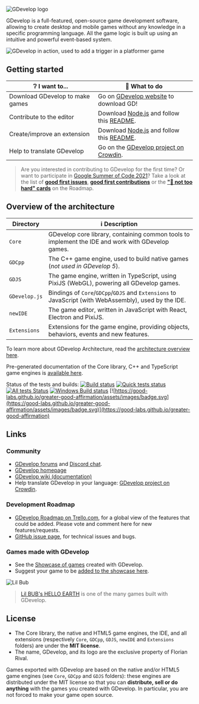 ![GDevelop logo](https://raw.githubusercontent.com/4ian/GDevelop/master/Core/docs/images/gdlogo.png "GDevelop logo")

GDevelop is a full-featured, open-source game development software, allowing to create desktop and mobile games without any knowledge in a specific programming language. All the game logic is built up using an intuitive and powerful event-based system.

![GDevelop in action, used to add a trigger in a platformer game](https://raw.githubusercontent.com/4ian/GDevelop/master/Core/docs/images/demo.gif "GDevelop in action, used to add a trigger in a platformer game")

## Getting started

| ❔ I want to...                 | 🚀 What to do                                                                  |
| ------------------------------- | ------------------------------------------------------------------------------ |
| Download GDevelop to make games | Go on [GDevelop website](https://gdevelop-app.com) to download GD!             |
| Contribute to the editor        | Download [Node.js] and follow this [README](newIDE/README.md).                 |
| Create/improve an extension     | Download [Node.js] and follow this [README](newIDE/README-extensions.md).      |
| Help to translate GDevelop      | Go on the [GDevelop project on Crowdin](https://crowdin.com/project/gdevelop). |

> Are you interested in contributing to GDevelop for the first time? Or want to participate in [Google Summer of Code 2021](https://summerofcode.withgoogle.com/organizations/5586892420022272/)? Take a look at the list of **[good first issues](https://github.com/4ian/GDevelop/issues?q=is%3Aissue+is%3Aopen+label%3A%22%F0%9F%91%8Cgood+first+issue%22)**, **[good first contributions](https://github.com/4ian/GDevelop/discussions/categories/good-first-contribution)** or the **["🏐 not too hard" cards](https://trello.com/b/qf0lM7k8/gdevelop-roadmap?menu=filter&filter=label:Not%20too%20hard%20%E2%9A%BD%EF%B8%8F)** on the Roadmap.

## Overview of the architecture

| Directory     | ℹ️ Description                                                                                        |
| ------------- | ----------------------------------------------------------------------------------------------------- |
| `Core`        | GDevelop core library, containing common tools to implement the IDE and work with GDevelop games.     |
| `GDCpp`       | The C++ game engine, used to build native games (_not used in GDevelop 5_).                           |
| `GDJS`        | The game engine, written in TypeScript, using PixiJS (WebGL), powering all GDevelop games.            |
| `GDevelop.js` | Bindings of `Core`/`GDCpp`/`GDJS` and `Extensions` to JavaScript (with WebAssembly), used by the IDE. |
| `newIDE`      | The game editor, written in JavaScript with React, Electron and PixiJS.                               |
| `Extensions`  | Extensions for the game engine, providing objects, behaviors, events and new features.                |

To learn more about GDevelop Architecture, read the [architecture overview here](Core/GDevelop-Architecture-Overview.md).

Pre-generated documentation of the Core library, C++ and TypeScript game engines is [available here](https://docs.gdevelop-app.com).

Status of the tests and builds: [![Build status](https://circleci.com/gh/4ian/GDevelop.svg?style=shield)](https://app.circleci.com/pipelines/github/4ian/GDevelop) [![Quick tests status](https://semaphoreci.com/api/v1/4ian/gd/branches/master/shields_badge.svg)](https://semaphoreci.com/4ian/gd) [![All tests Status](https://travis-ci.org/4ian/GDevelop.svg?branch=master)](https://travis-ci.org/4ian/GDevelop) [![Windows Build status](https://ci.appveyor.com/api/projects/status/84uhtdox47xp422x/branch/master?svg=true)](https://ci.appveyor.com/project/4ian/gdevelop/branch/master) [![https://good-labs.github.io/greater-good-affirmation/assets/images/badge.svg](https://good-labs.github.io/greater-good-affirmation/assets/images/badge.svg)](https://good-labs.github.io/greater-good-affirmation)

## Links

### Community

-   [GDevelop forums](https://forum.gdevelop-app.com) and [Discord chat](https://discord.gg/gdevelop).
-   [GDevelop homepage](https://gdevelop-app.com)
-   [GDevelop wiki (documentation)](http://wiki.compilgames.net/doku.php/gdevelop5/start)
-   Help translate GDevelop in your language: [GDevelop project on Crowdin](https://crowdin.com/project/gdevelop).

### Development Roadmap

-   [GDevelop Roadmap on Trello.com](https://trello.com/b/qf0lM7k8/gdevelop-roadmap), for a global view of the features that could be added. Please vote and comment here for new features/requests.
-   [GitHub issue page](https://github.com/4ian/GDevelop/issues), for technical issues and bugs.

### Games made with GDevelop

-   See the [Showcase of games](https://gdevelop-app.com/games-showcase) created with GDevelop.
-   Suggest your game to be [added to the showcase here](https://github.com/GDevelopApp/GDevelop-website-showcase/issues/new/choose).

![Lil Bub](http://compilgames.net/assets/bub/screenshots-background.jpg "GDevelop logo")

> [Lil BUB's HELLO EARTH](https://gdevelop-app.com/games/lil-bub-hello-earth) is one of the many games built with GDevelop.

## License

-   The Core library, the native and HTML5 game engines, the IDE, and all extensions (respectively `Core`, `GDCpp`, `GDJS`, `newIDE` and `Extensions` folders) are under the **MIT license**.
-   The name, GDevelop, and its logo are the exclusive property of Florian Rival.

Games exported with GDevelop are based on the native and/or HTML5 game engines (see `Core`, `GDCpp` and `GDJS` folders): these engines are distributed under the MIT license so that you can **distribute, sell or do anything** with the games you created with GDevelop. In particular, you are not forced to make your game open source.

[node.js]: https://nodejs.org
[cmake]: http://www.cmake.org/
[ninja]: http://martine.github.io/ninja/
